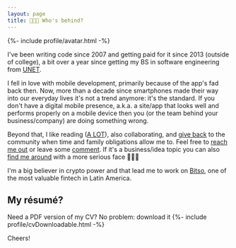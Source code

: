 ```yaml
---
layout: page
title: 🧑🏽‍💻 Who's behind?
---
```


{%- include profile/avatar.html -%}

I've been writing code since 2007 and getting paid for it since 2013 (outside of college), a bit over a year since getting my BS in software engineering from [UNET](http://www.unet.edu.ve/).

I fell in love with mobile development, primarily because of the app's fad back then. Now, 
more than a decade since smartphones made their way into our everyday lives it's not a trend
anymore: it's the standard. If you don't have a digital mobile presence, a.k.a. a site/app that looks
well and performs properly on a mobile device then you (or the team behind your business/company) are doing something wrong.

Beyond that, I like reading ([A LOT](https://www.goodreads.com/user/show/95758480-mauricio-chirino)), also collaborating, and [give back](https://stackoverflow.com/users/2376336/mauricio-chirino) to the community when time and family obligations allow me to. Feel free to [reach me out](https://github.com/mchirino89) or leave some [comment](https://twitter.com/Chirino89M). If it's a business/idea topic you can also [find me around](https://www.linkedin.com/in/mauriciochirino/) with a more serious face 👨🏽‍💻

I'm a big believer in crypto power and that lead me to work on [Bitso](https://bitso.com), one of the most valuable fintech in Latin America. 
## My résumé?

Need a PDF version of my CV? No problem: download it {%- include profile/cvDownloadable.html -%}

Cheers!